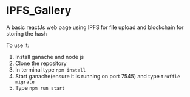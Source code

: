# IPFS_Gallery
A basic reactJs web page using IPFS for file upload and blockchain for storing the hash

To use it:
1. Install ganache and node js
2. Clone the repository
3. In terminal type
    ```npm install```
4. Start ganache(ensure it is running on port 7545) and type 
    ```truffle migrate```
5. Type 
    ```npm run start```
